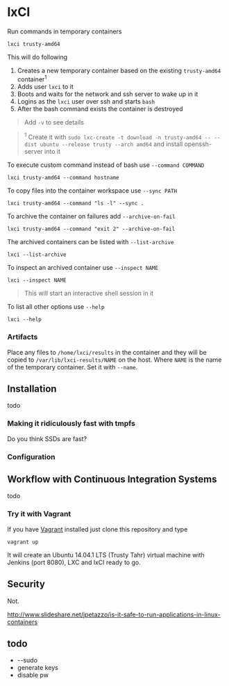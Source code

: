 
# lxCI

Run commands in temporary containers

    lxci trusty-amd64

This will do following

1. Creates a new temporary container based on the existing `trusty-amd64` container<sup>1</sup>
2. Adds user `lxci` to it
3. Boots and waits for the network and ssh server to wake up in it
4. Logins as the `lxci` user over ssh and starts `bash`
5. After the bash command exists the container is destroyed

> Add `-v` to see details


> <sup>1</sup> Create it with `sudo lxc-create -t download -n trusty-amd64 -- --dist ubuntu --release trusty --arch amd64` and install openssh-server into it


To execute custom command instead of bash use `--command COMMAND`

    lxci trusty-amd64 --command hostname

To copy files into the container workspace use `--sync PATH`

    lxci trusty-amd64 --command "ls -l" --sync .

To archive the container on failures add `--archive-on-fail`

    lxci trusty-amd64 --command "exit 2" --archive-on-fail

The archived containers can be listed with `--list-archive`

    lxci --list-archive

To inspect an archived container use `--inspect NAME`

    lxci --inspect NAME

> This will start an interactive shell session in it

To list all other options use `--help`

    lxci --help

### Artifacts

Place any files to `/home/lxci/results` in the container and they will be
copied to `/var/lib/lxci-results/NAME` on the host. Where `NAME` is the name of
the temporary container. Set it with `--name`.

## Installation

todo

### Making it ridiculously fast with tmpfs

Do you think SSDs are fast?

### Configuration

## Workflow with Continuous Integration Systems

todo

### Try it with Vagrant

If you have [Vagrant](https://www.vagrantup.com/) installed just clone this repository and type

    vagrant up

It will create an Ubuntu 14.04.1 LTS (Trusty Tahr) virtual machine with Jenkins
(port 8080), LXC and lxCI ready to go.

## Security

Not.

http://www.slideshare.net/jpetazzo/is-it-safe-to-run-applications-in-linux-containers

## todo

- --sudo
- generate keys
- disable pw

